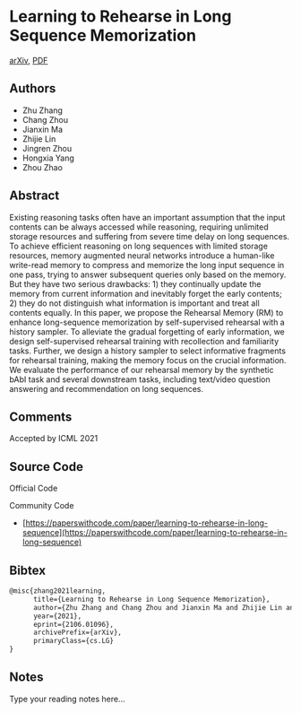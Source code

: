 
# Learning to Rehearse in Long Sequence Memorization

[arXiv](https://arxiv.org/abs/2106.01096), [PDF](https://arxiv.org/pdf/2106.01096.pdf)

## Authors

- Zhu Zhang
- Chang Zhou
- Jianxin Ma
- Zhijie Lin
- Jingren Zhou
- Hongxia Yang
- Zhou Zhao

## Abstract

Existing reasoning tasks often have an important assumption that the input contents can be always accessed while reasoning, requiring unlimited storage resources and suffering from severe time delay on long sequences. To achieve efficient reasoning on long sequences with limited storage resources, memory augmented neural networks introduce a human-like write-read memory to compress and memorize the long input sequence in one pass, trying to answer subsequent queries only based on the memory. But they have two serious drawbacks: 1) they continually update the memory from current information and inevitably forget the early contents; 2) they do not distinguish what information is important and treat all contents equally. In this paper, we propose the Rehearsal Memory (RM) to enhance long-sequence memorization by self-supervised rehearsal with a history sampler. To alleviate the gradual forgetting of early information, we design self-supervised rehearsal training with recollection and familiarity tasks. Further, we design a history sampler to select informative fragments for rehearsal training, making the memory focus on the crucial information. We evaluate the performance of our rehearsal memory by the synthetic bAbI task and several downstream tasks, including text/video question answering and recommendation on long sequences.

## Comments

Accepted by ICML 2021

## Source Code

Official Code



Community Code

- [https://paperswithcode.com/paper/learning-to-rehearse-in-long-sequence](https://paperswithcode.com/paper/learning-to-rehearse-in-long-sequence)

## Bibtex

```tex
@misc{zhang2021learning,
      title={Learning to Rehearse in Long Sequence Memorization}, 
      author={Zhu Zhang and Chang Zhou and Jianxin Ma and Zhijie Lin and Jingren Zhou and Hongxia Yang and Zhou Zhao},
      year={2021},
      eprint={2106.01096},
      archivePrefix={arXiv},
      primaryClass={cs.LG}
}
```

## Notes

Type your reading notes here...

